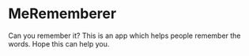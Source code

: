 # MeRememberer
Can you remember it?
This is an app which helps people remember the words. Hope this can help you.

